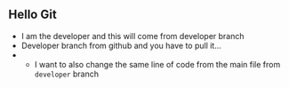 ## Hello Git

- I am the developer and this will come from developer branch
- Developer branch from github and you have to pull it...
- - I want to also change the same line of code from the main file from `developer` branch
